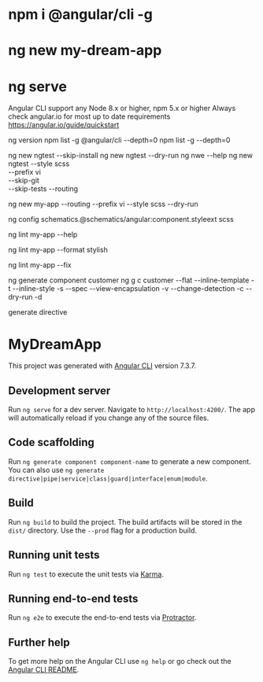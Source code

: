 # npm i @angular/cli -g
# ng new my-dream-app
# ng serve
Angular CLI support any Node 8.x or higher, npm 5.x or higher
Always check angular.io for most up to date requirements
https://angular.io/guide/quickstart

ng version
npm list -g @angular/cli --depth=0
npm list -g --depth=0

ng new ngtest --skip-install
ng new ngtest --dry-run
ng nwe --help
ng new ngtest --style scss  
              --prefix vi  
              --skip-git  
              --skip-tests 
              --routing

ng new my-app --routing
              --prefix vi
              --style scss
              --dry-run

ng config schematics.@schematics/angular:component.styleext scss

ng lint my-app --help

ng lint my-app --format stylish

ng lint my-app --fix

ng generate component customer
ng g c customer
--flat
--inline-template    -t
--inline-style       -s
--spec
--view-encapsulation -v
--change-detection   -c
--dry-run            -d

generate directive



# MyDreamApp

This project was generated with [Angular CLI](https://github.com/angular/angular-cli) version 7.3.7.

## Development server

Run `ng serve` for a dev server. Navigate to `http://localhost:4200/`. The app will automatically reload if you change any of the source files.

## Code scaffolding

Run `ng generate component component-name` to generate a new component. You can also use `ng generate directive|pipe|service|class|guard|interface|enum|module`.

## Build

Run `ng build` to build the project. The build artifacts will be stored in the `dist/` directory. Use the `--prod` flag for a production build.

## Running unit tests

Run `ng test` to execute the unit tests via [Karma](https://karma-runner.github.io).

## Running end-to-end tests

Run `ng e2e` to execute the end-to-end tests via [Protractor](http://www.protractortest.org/).

## Further help

To get more help on the Angular CLI use `ng help` or go check out the [Angular CLI README](https://github.com/angular/angular-cli/blob/master/README.md).
